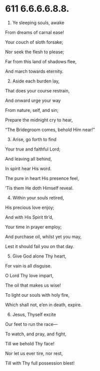 # 611 6.6.6.6.8.8.

1.  Ye sleeping souls, awake

From dreams of carnal ease!

Your couch of sloth forsake;

Nor seek the flesh to please;

Far from this land of shadows flee,

And march towards eternity.

2.  Aside each burden lay,

That does your course restrain,

And onward urge your way

From nature, self, and sin;

Prepare the midnight cry to hear,

“The Bridegroom comes, behold Him near!”

3.  Arise, go forth to find

Your true and faithful Lord;

And leaving all behind,

In spirit hear His word.

The pure in heart His presence feel,

’Tis them He doth Himself reveal.

4.  Within your souls retired,

His precious love enjoy;

And with His Spirit tlr’d,

Your time in prayer employ;

And purchase oil, whilst yet you may,

Lest it should fail you on that day.

5.  Give God alone Thy heart,

For vain is all disguise.

O Lord Thy love impart,

The oil that makes us wise!

To light our souls with holy fire,

Which shall not, e’en in death, expire.

6.  Jesus, Thyself excite

Our feet to run the race—

To watch, and pray, and fight,

Till we behold Thy face!

Nor let us ever tire, nor rest,

Till with Thy full possession blest!

